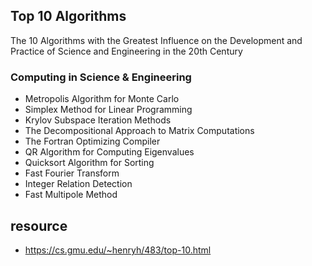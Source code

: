 ## Top 10 Algorithms
The 10 Algorithms with the Greatest Influence on the Development and Practice of Science and Engineering in the 20th Century

### Computing in Science & Engineering

- Metropolis Algorithm for Monte Carlo
- Simplex Method for Linear Programming
- Krylov Subspace Iteration Methods
- The Decompositional Approach to Matrix Computations
- The Fortran Optimizing Compiler
- QR Algorithm for Computing Eigenvalues
- Quicksort Algorithm for Sorting
- Fast Fourier Transform
- Integer Relation Detection
- Fast Multipole Method

## resource
- https://cs.gmu.edu/~henryh/483/top-10.html